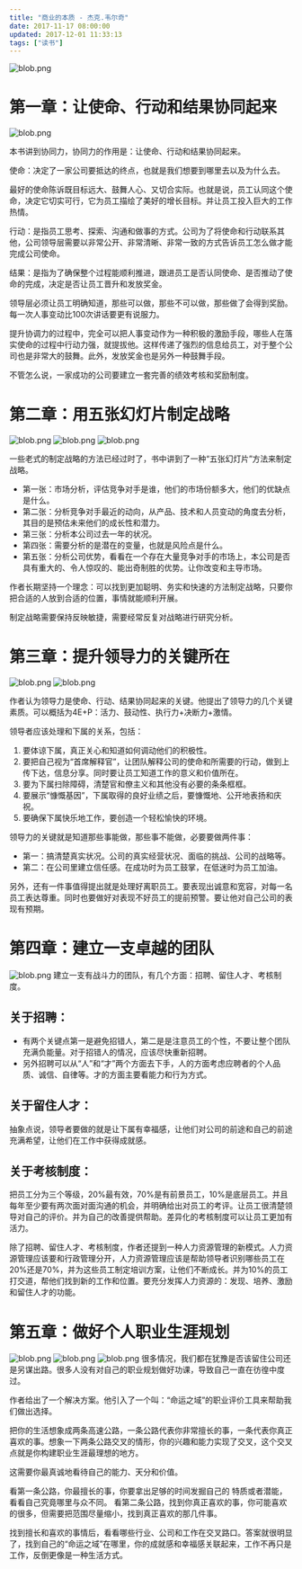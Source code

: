 ```yaml
---
title: "商业的本质 - 杰克.韦尔奇"
date: 2017-11-17 08:00:00
updated: 2017-12-01 11:33:13
tags: ["读书"]
---
```

![blob.png](/uploads/ueditor/image9/20171201/1512098927.png)
  
# 第一章：让使命、行动和结果协同起来
![blob.png](/uploads/ueditor/image9/20171201/1512098970.png)
  
本书讲到协同力，协同力的作用是：让使命、行动和结果协同起来。
  
使命：决定了一家公司要抵达的终点，也就是我们想要到哪里去以及为什么去。
  
最好的使命陈诉既目标远大、鼓舞人心、又切合实际。也就是说，员工认同这个使命，决定它切实可行，它为员工描绘了美好的增长目标。并让员工投入巨大的工作热情。
  
行动：是指员工思考、探索、沟通和做事的方式。公司为了将使命和行动联系其他，公司领导层需要以非常公开、非常清晰、非常一致的方式告诉员工怎么做才能完成公司使命。
  
结果：是指为了确保整个过程能顺利推进，跟进员工是否认同使命、是否推动了使命的完成，决定是否让员工晋升和发放奖金。
  
领导层必须让员工明确知道，那些可以做，那些不可以做，那些做了会得到奖励。每一次人事变动比100次讲话要更有说服力。
  
提升协调力的过程中，完全可以把人事变动作为一种积极的激励手段，哪些人在落实使命的过程中行动力强，就提拔他。这样传递了强烈的信息给员工，对于整个公司也是非常大的鼓舞。此外，发放奖金也是另外一种鼓舞手段。
  
不管怎么说，一家成功的公司要建立一套完善的绩效考核和奖励制度。
  
# 第二章：用五张幻灯片制定战略
![blob.png](/uploads/ueditor/image9/20171201/1512099055.png)
![blob.png](/uploads/ueditor/image9/20171201/1512099078.png)
![blob.png](/uploads/ueditor/image9/20171201/1512099089.png)
  
一些老式的制定战略的方法已经过时了，书中讲到了一种“五张幻灯片”方法来制定战略。
- 第一张：市场分析，评估竞争对手是谁，他们的市场份额多大，他们的优缺点是什么。
- 第二张：分析竞争对手最近的动向，从产品、技术和人员变动的角度去分析，其目的是预估未来他们的成长性和潜力。
- 第三张：分析本公司过去一年的状况。
- 第四张：需要分析的是潜在的变量，也就是风险点是什么。
- 第五张：分析公司优势，看看在一个存在大量竞争对手的市场上，本公司是否具有重大的、令人惊叹的、能出奇制胜的优势。让你改变和主导市场。
  
作者长期坚持一个理念：可以找到更加聪明、务实和快速的方法制定战略，只要你把合适的人放到合适的位置，事情就能顺利开展。
  
制定战略需要保持反映敏捷，需要经常反复对战略进行研究分析。
  
# 第三章：提升领导力的关键所在
![blob.png](/uploads/ueditor/image9/20171201/1512099119.png)
![blob.png](/uploads/ueditor/image9/20171201/1512099128.png)
  
作者认为领导力是使命、行动、结果协同起来的关键。他提出了领导力的几个关键素质。可以概括为4E+P：活力、鼓动性、执行力+决断力+激情。
  
领导者应该处理和下属的关系，包括：
1. 要体谅下属，真正关心和知道如何调动他们的积极性。
2. 要把自己视为“首席解释官”，让团队解释公司的使命和所需要的行动，做到上传下达，信息分享。同时要让员工知道工作的意义和价值所在。
3. 要为下属扫除障碍，清楚官和僚主义和其他没有必要的条条框框。
4. 要展示“慷慨基因”，下属取得的良好业绩之后，要慷慨地、公开地表扬和庆祝。
5. 要确保下属快乐地工作，要创造一个轻松愉快的环境。
  
领导力的关键就是知道那些事能做，那些事不能做，必要要做两件事：
- 第一：搞清楚真实状况。公司的真实经营状况、面临的挑战、公司的战略等。
- 第二：在公司里建立信任感。在成功时为员工鼓掌，在低迷时为员工加油。
  
另外，还有一件事值得提出就是处理好离职员工。要表现出诚意和宽容，对每一名员工表达尊重。同时也要做好对表现不好员工的提前预警。要让他对自己公司的表现有预期。
  
# 第四章：建立一支卓越的团队
![blob.png](/uploads/ueditor/image9/20171201/1512099104.png)
建立一支有战斗力的团队，有几个方面：招聘、留住人才、考核制度。
  
## 关于招聘：
- 有两个关键点第一是避免招错人，第二是是注意员工的个性，不要让整个团队充满负能量。对于招错人的情况，应该尽快重新招聘。
- 另外招聘可以从“人”和“才”两个方面去下手，人的方面考虑应聘者的个人品质、诚信、自律等。才的方面主要看能力和行为方式。
  
## 关于留住人才：
抽象点说，领导者要做的就是让下属有幸福感，让他们对公司的前途和自己的前途充满希望，让他们在工作中获得成就感。
  
## 关于考核制度：
把员工分为三个等级，20%最有效，70%是有前景员工，10%是底层员工。并且每年至少要有两次面对面沟通的机会，并明确给出对员工的考评。让员工很清楚领导对自己的评价。并为自己的改善提供帮助。差异化的考核制度可以让员工更加有活力。
  
除了招聘、留住人才、考核制度，作者还提到一种人力资源管理的新模式。人力资源管理应该要和行政管理分开，人力资源管理应该是帮助领导者识别哪些员工在20%还是70%，并为这些员工制定培训方案，让他们不断成长。并为10%的员工打交道，帮他们找到新的工作和位置。要充分发挥人力资源的：发现、培养、激励和留住人才的功能。
  
# 第五章：做好个人职业生涯规划
![blob.png](/uploads/ueditor/image9/20171201/1512099142.png)
![blob.png](/uploads/ueditor/image9/20171201/1512099166.png)
![blob.png](/uploads/ueditor/image9/20171201/1512099181.png)
很多情况，我们都在犹豫是否该留住公司还是另谋出路。很多人没有对自己的职业规划做好功课，导致自己一直在彷徨中度过。
  
作者给出了一个解决方案。他引入了一个叫：“命运之域”的职业评价工具来帮助我们做出选择。
  
把你的生活想象成两条高速公路，一条公路代表你非常擅长的事，一条代表你真正喜欢的事。想象一下两条公路交叉的情形，你的兴趣和能力实现了交叉，这个交叉点就是你构建职业生涯最理想的地方。
  
这需要你最真诚地看待自己的能力、天分和价值。
  
看第一条公路，你最擅长的事，你要拿出足够的时间发掘自己的 特质或者潜能，看看自己究竟哪里与众不同。
看第二条公路，找到你真正喜欢的事，你可能喜欢的很多，但需要把范围尽量缩小，找到真正喜欢的那几件事。
  
找到擅长和喜欢的事情后，看看哪些行业、公司和工作在交叉路口。答案就很明显了，找到自己的“命运之域”在哪里，你的成就感和幸福感关联起来，工作不再只是工作，反倒更像是一种生活方式。
  

